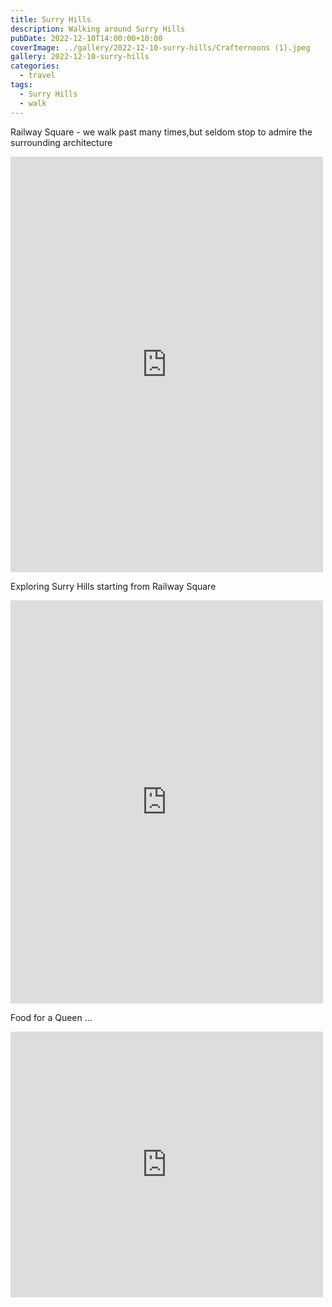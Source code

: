 ```yaml
---
title: Surry Hills
description: Walking around Surry Hills
pubDate: 2022-12-10T14:00:00+10:00
coverImage: ../gallery/2022-12-10-surry-hills/Crafternoons (1).jpeg
gallery: 2022-12-10-surry-hills
categories:
  - travel
tags:
  - Surry Hills
  - walk
---
```


Railway Square - we walk past many times,but seldom stop to admire the surrounding architecture

<iframe src="https://www.facebook.com/plugins/post.php?href=https%3A%2F%2Fwww.facebook.com%2Fchris1.tham%2Fposts%2Fpfbid0CCN2qnPUQyTdku2pGsHsbqGeQ56cnJezVFCcwxJiFZt3uQF5vaLguS4ZRWRw43YWl&show_text=true&width=500" width="500" height="665" style="border:none;overflow:hidden" scrolling="no" frameborder="0" allowfullscreen="true" allow="autoplay; clipboard-write; encrypted-media; picture-in-picture; web-share"></iframe>

Exploring Surry Hills starting from Railway Square

<iframe src="https://www.facebook.com/plugins/post.php?href=https%3A%2F%2Fwww.facebook.com%2Fchris1.tham%2Fposts%2Fpfbid02Z8tTYRtwP6RExXgNJyhR4ecxp1Q9U21r1B222HjARx55KsPb2Ddeq2ftBxBuV5tkl&show_text=true&width=500" width="500" height="645" style="border:none;overflow:hidden" scrolling="no" frameborder="0" allowfullscreen="true" allow="autoplay; clipboard-write; encrypted-media; picture-in-picture; web-share"></iframe>

Food for a Queen ...

<iframe src="https://www.facebook.com/plugins/post.php?href=https%3A%2F%2Fwww.facebook.com%2Fchris1.tham%2Fposts%2Fpfbid02U7qrNKXZGvwezaXGMpHNEi8BtATLgKM8GS5XvANHRrFew3FS6uUpFYcsYAytdn5fl&show_text=true&width=500" width="500" height="425" style="border:none;overflow:hidden" scrolling="no" frameborder="0" allowfullscreen="true" allow="autoplay; clipboard-write; encrypted-media; picture-in-picture; web-share"></iframe>
